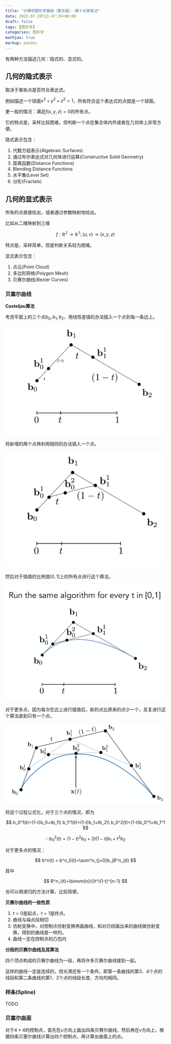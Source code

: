 ```yaml
---
title: "计算机图形学基础（第五版）-第十五章笔记"
date: 2022-07-20T13:47:39+08:00
draft: false
tags: [图形学]
categories: 图形学
mathjax: true
markup: pandoc
---
```


有两种方法描述几何：隐式的、显式的。

## 几何的隐式表示

取决于某些点是否符合表达式。

例如描述一个球面$x^2+y^2+z^2=1$，所有符合这个表达式的点就是一个球面。

更一般的情况：满足$f(x,y,z)=0$的所有点。

它的特点是，采样比较困难，但判断一个点在集合体内外或者在几何体上非常方便。

隐式表示包含：

1. 代数方程表示(Algebraic Surfaces)
2. 通过布尔表达式对几何体进行运算(Constructive Solid Geometry)
3. 距离函数(Distance Functions)
4. Blending Distance Functions
5. 水平集(Level Set)
6. 分形(Fractals)


## 几何的显式表示

所有的点直接给出，或者通过参数映射地给出。

比如从二维映射到三维

$$
f:\mathbb{R^2\to R^3};(u,v)\to(x,y,z)
$$

特点是，采样简单，但是判断关系较为困难。

显式表示包含：

1. 点云(Point Cloud)
2. 多边形网格(Polygon Mesh)
3. 贝赛尔曲线(Bezier Curves)

### 贝塞尔曲线

**Casteljau算法**

考虑平面上的三个点$b_0,b_1,b_2$，用线性差值的办法插入一个点到每一条边上。

![1.jpg](1.jpg)

将新增的两个点再利用相同的办法插入一个点。

![2.jpg](3.jpg)

然后对于插值的比例值$[0,1]$上的所有点进行这个算法。

![3.jpg](2.jpg)

对于更多点，因为每次在边上进行插值后，新的点比原来的点少一个，反复进行这个算法直到只有一个点。

![4.jpg](4.jpg)

将这个过程公式化，对于三个点的情况，即为

$$
b_0^1(t)=(1-t)b_0+tb_1\\
b_1^1(t)=(1-t)b_1+tb_2\\
b_0^2(t)=(1-t)b_0^1+tb_1^1
$$

$$
\therefore b_0^2(t) = (1-t)^2b_0+2t(1-t)b_1+t^2b_2
$$

对于更多点的情况：

$$
b^n(t) = b^n_0(t)=\sum^n_{j=0}b_jB^n_j(t)
$$

其中

$$
B^n_i(t)=\binom{n}{i}t^i(1-t)^{n-1}
$$

也可以用递归的方法计算，比较简便。

**贝赛尔曲线的一些性质**

1. $t=0$是起点，$t=1$是终点。
2. 曲线与端点段相切
3. 仿射变换中，对控制点仿射变换再画曲线，和对已经画出来的曲线做仿射变换，得到的曲线是一样的。
4. 曲线一定在控制点的凸包内

**分段的贝赛尔曲线及其算法**

四个顶点构成的贝赛尔曲线为一段，再将许多贝赛尔曲线接到一起。

这样的曲线一定是连续的，但光滑还有一个条件。即第一条曲线的第3、4个点的线段和第二条曲线的第1、2个点的线段长度、方向均相同。

### 样条(Spline)

TODO 

### 贝塞尔曲面

对于$4\times 4$的控制点，首先在$u$方向上画出四条贝赛尔曲线，然后再在$v$方向上，根据四条贝塞尔曲线计算出四个控制点，再计算出曲面上的点。
